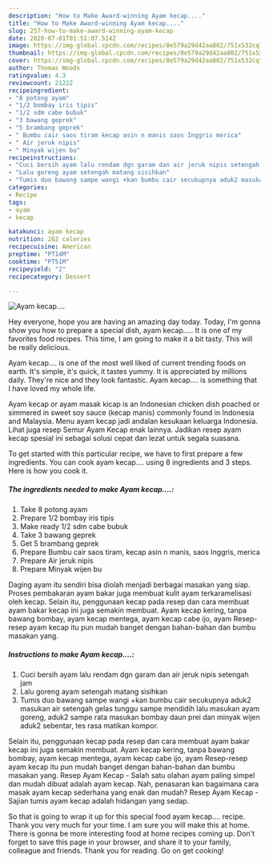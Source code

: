 ```yaml
---
description: "How to Make Award-winning Ayam kecap...."
title: "How to Make Award-winning Ayam kecap...."
slug: 257-how-to-make-award-winning-ayam-kecap
date: 2020-07-01T01:51:07.514Z
image: https://img-global.cpcdn.com/recipes/8e579a29d42aa802/751x532cq70/ayam-kecap-foto-resep-utama.jpg
thumbnail: https://img-global.cpcdn.com/recipes/8e579a29d42aa802/751x532cq70/ayam-kecap-foto-resep-utama.jpg
cover: https://img-global.cpcdn.com/recipes/8e579a29d42aa802/751x532cq70/ayam-kecap-foto-resep-utama.jpg
author: Thomas Woods
ratingvalue: 4.3
reviewcount: 21222
recipeingredient:
- "8 potong ayam"
- "1/2 bombay iris tipis"
- "1/2 sdm cabe bubuk"
- "3 bawang geprek"
- "5 brambang geprek"
- " Bumbu cair saos tiram kecap asin n manis saos Inggris merica"
- " Air jeruk nipis"
- " Minyak wijen bu"
recipeinstructions:
- "Cuci bersih ayam lalu rendam dgn garam dan air jeruk nipis setengah jam"
- "Lalu goreng ayam setengah matang sisihkan"
- "Tumis duo bawang sampe wangi +kan bumbu cair secukupnya aduk2 masukan air setengah gelas tunggu sampe mendidih lalu masukan ayam goreng, aduk2 sampe rata masukan bombay daun prei dan minyak wijen aduk2 sebentar, tes rasa matikan kompor."
categories:
- Recipe
tags:
- ayam
- kecap

katakunci: ayam kecap 
nutrition: 262 calories
recipecuisine: American
preptime: "PT14M"
cooktime: "PT51M"
recipeyield: "2"
recipecategory: Dessert

---
```



![Ayam kecap....](https://img-global.cpcdn.com/recipes/8e579a29d42aa802/751x532cq70/ayam-kecap-foto-resep-utama.jpg)

Hey everyone, hope you are having an amazing day today. Today, I'm gonna show you how to prepare a special dish, ayam kecap..... It is one of my favorites food recipes. This time, I am going to make it a bit tasty. This will be really delicious.

Ayam kecap.... is one of the most well liked of current trending foods on earth. It's simple, it's quick, it tastes yummy. It is appreciated by millions daily. They're nice and they look fantastic. Ayam kecap.... is something that I have loved my whole life.

Ayam kecap or ayam masak kicap is an Indonesian chicken dish poached or simmered in sweet soy sauce (kecap manis) commonly found in Indonesia and Malaysia. Menu ayam kecap jadi andalan kesukaan keluarga Indonesia. Lihat juga resep Semur Ayam Kecap enak lainnya. Jadikan resep ayam kecap spesial ini sebagai solusi cepat dan lezat untuk segala suasana.


To get started with this particular recipe, we have to first prepare a few ingredients. You can cook ayam kecap.... using 8 ingredients and 3 steps. Here is how you cook it.

<!--inarticleads1-->

##### The ingredients needed to make Ayam kecap....:

1. Take 8 potong ayam
1. Prepare 1/2 bombay iris tipis
1. Make ready 1/2 sdm cabe bubuk
1. Take 3 bawang geprek
1. Get 5 brambang geprek
1. Prepare  Bumbu cair saos tiram, kecap asin n manis, saos Inggris, merica
1. Prepare  Air jeruk nipis
1. Prepare  Minyak wijen bu


Daging ayam itu sendiri bisa diolah menjadi berbagai masakan yang siap. Proses pembakaran ayam bakar juga membuat kulit ayam terkaramelisasi oleh kecap. Selain itu, penggunaan kecap pada resep dan cara membuat ayam bakar kecap ini juga semakin membuat. Ayam kecap kering, tanpa bawang bombay, ayam kecap mentega, ayam kecap cabe ijo, ayam Resep-resep ayam kecap itu pun mudah banget dengan bahan-bahan dan bumbu masakan yang. 

<!--inarticleads2-->

##### Instructions to make Ayam kecap....:

1. Cuci bersih ayam lalu rendam dgn garam dan air jeruk nipis setengah jam
1. Lalu goreng ayam setengah matang sisihkan
1. Tumis duo bawang sampe wangi +kan bumbu cair secukupnya aduk2 masukan air setengah gelas tunggu sampe mendidih lalu masukan ayam goreng, aduk2 sampe rata masukan bombay daun prei dan minyak wijen aduk2 sebentar, tes rasa matikan kompor.


Selain itu, penggunaan kecap pada resep dan cara membuat ayam bakar kecap ini juga semakin membuat. Ayam kecap kering, tanpa bawang bombay, ayam kecap mentega, ayam kecap cabe ijo, ayam Resep-resep ayam kecap itu pun mudah banget dengan bahan-bahan dan bumbu masakan yang. Resep Ayam Kecap - Salah satu olahan ayam paling simpel dan mudah dibuat adalah ayam kecap. Nah, penasaran kan bagaimana cara masak ayam kecap sederhana yang enak dan mudah? Resep Ayam Kecap - Sajian tumis ayam kecap adalah hidangan yang sedap. 

So that is going to wrap it up for this special food ayam kecap.... recipe. Thank you very much for your time. I am sure you will make this at home. There is gonna be more interesting food at home recipes coming up. Don't forget to save this page in your browser, and share it to your family, colleague and friends. Thank you for reading. Go on get cooking!

